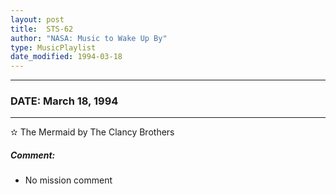 ```yaml
---
layout: post
title:  STS-62
author: "NASA: Music to Wake Up By"
type: MusicPlaylist
date_modified: 1994-03-18
---
```


----
### DATE: March 18, 1994
----
✫ The Mermaid by The Clancy Brothers

##### Comment:
* No mission comment
